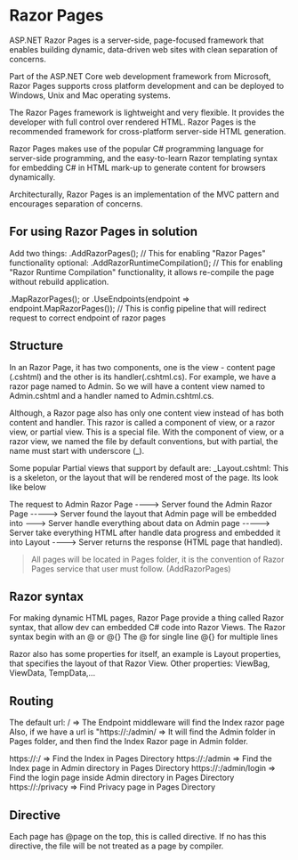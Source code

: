 # Razor Pages
ASP.NET Razor Pages is a server-side, page-focused framework that enables building dynamic, data-driven web sites with clean separation of concerns.

Part of the ASP.NET Core web development framework from Microsoft, Razor Pages supports cross platform development and can be deployed to Windows, Unix and Mac operating systems.

The Razor Pages framework is lightweight and very flexible. It provides the developer with full control over rendered HTML. Razor Pages is the recommended framework for cross-platform server-side HTML generation.

Razor Pages makes use of the popular C# programming language for server-side programming, and the easy-to-learn Razor templating syntax for embedding C# in HTML mark-up to generate content for browsers dynamically.

Architecturally, Razor Pages is an implementation of the MVC pattern and encourages separation of concerns.

## For using Razor Pages in solution
Add two things:
<services container>.AddRazorPages();   // This for enabling "Razor Pages" functionality
optional:
.AddRazorRuntimeCompilation(); // This for enabling "Razor Runtime Compilation" functionality, it allows re-compile the page without rebuild application.

<app>.MapRazorPages();
or
<app>.UseEndpoints(endpoint => endpoint.MapRazorPages());
// This is config pipeline that will redirect request to correct endpoint of razor pages

## Structure
In an Razor Page, it has two components, one is the view - content page (.cshtml) and the other is its handler(.cshtml.cs).
For example, we have a razor page named to Admin. So we will have a content view named to Admin.cshtml and a handler named to Admin.cshtml.cs.

Although, a Razor page also has only one content view instead of has both content and handler. This razor is called a component of view, or a razor view, or partial view. This is a special file. With the component of view, or a razor view, we named the file by default conventions, but with partial, the name must start with underscore (_).

Some popular Partial views that support by default are:
_Layout.cshtml: This is a skeleton, or the layout that will be rendered most of the page. Its look like below

The request to Admin Razor Page ----> Server found the Admin Razor Page -----> Server found the layout that Admin page will be embedded into ---> Server handle everything about data on Admin page -----> Server take everything HTML after handle data progress and embedded it into Layout ----> Server returns the response (HTML page that handled).


> All pages will be located in Pages folder, it is the convention of Razor Pages service that user must follow. (AddRazorPages)

## Razor syntax
For making dynamic HTML pages, Razor Page provide a thing called Razor syntax, that allow dev can embedded C# code into Razor Views.
The Razor syntax begin with an @ or @{}
The @ for single line
@{} for multiple lines

Razor also has some properties for itself, an example is Layout properties, that specifies the layout of that Razor View.
Other properties: ViewBag, ViewData, TempData,...


## Routing
The default url: / => The Endpoint middleware will find the Index razor page
Also, if we have a url is "https://<domain>:<port>/admin/ => It will find the Admin folder in Pages folder, and then find the Index Razor page in Admin folder.

https://<domain>:<port>/    => Find the Index in Pages Directory
https://<domain>:<port>/admin    => Find the Index page in Admin directory in Pages Directory
https://<domain>:<port>/admin/login    => Find the login page inside Admin directory in Pages Directory
https://<domain>:<port>/privacy    => Find Privacy page in Pages Directory

## Directive
Each page has @page on the top, this is called directive. If no has this directive, the file will be not treated as a page by compiler. 